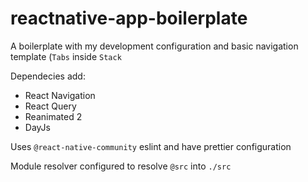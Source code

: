 # reactnative-app-boilerplate

A boilerplate with my development configuration and basic navigation template (`Tabs` inside `Stack`

Dependecies add:

- React Navigation
- React Query
- Reanimated 2
- DayJs

Uses `@react-native-community` eslint and have prettier configuration

Module resolver configured to resolve `@src` into `./src`
